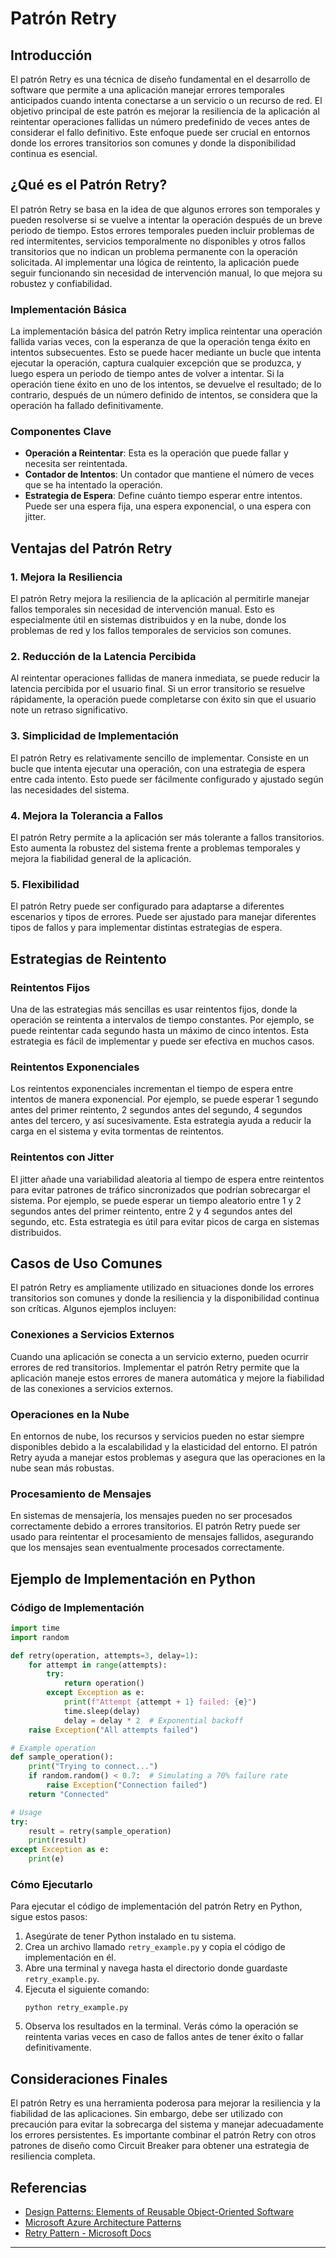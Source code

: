 
# Patrón Retry

## Introducción
El patrón Retry es una técnica de diseño fundamental en el desarrollo de software que permite a una aplicación manejar errores temporales anticipados cuando intenta conectarse a un servicio o un recurso de red. El objetivo principal de este patrón es mejorar la resiliencia de la aplicación al reintentar operaciones fallidas un número predefinido de veces antes de considerar el fallo definitivo. Este enfoque puede ser crucial en entornos donde los errores transitorios son comunes y donde la disponibilidad continua es esencial.

## ¿Qué es el Patrón Retry?
El patrón Retry se basa en la idea de que algunos errores son temporales y pueden resolverse si se vuelve a intentar la operación después de un breve periodo de tiempo. Estos errores temporales pueden incluir problemas de red intermitentes, servicios temporalmente no disponibles y otros fallos transitorios que no indican un problema permanente con la operación solicitada. Al implementar una lógica de reintento, la aplicación puede seguir funcionando sin necesidad de intervención manual, lo que mejora su robustez y confiabilidad.

### Implementación Básica
La implementación básica del patrón Retry implica reintentar una operación fallida varias veces, con la esperanza de que la operación tenga éxito en intentos subsecuentes. Esto se puede hacer mediante un bucle que intenta ejecutar la operación, captura cualquier excepción que se produzca, y luego espera un periodo de tiempo antes de volver a intentar. Si la operación tiene éxito en uno de los intentos, se devuelve el resultado; de lo contrario, después de un número definido de intentos, se considera que la operación ha fallado definitivamente.

### Componentes Clave
- **Operación a Reintentar**: Esta es la operación que puede fallar y necesita ser reintentada.
- **Contador de Intentos**: Un contador que mantiene el número de veces que se ha intentado la operación.
- **Estrategia de Espera**: Define cuánto tiempo esperar entre intentos. Puede ser una espera fija, una espera exponencial, o una espera con jitter.

## Ventajas del Patrón Retry

### 1. Mejora la Resiliencia
El patrón Retry mejora la resiliencia de la aplicación al permitirle manejar fallos temporales sin necesidad de intervención manual. Esto es especialmente útil en sistemas distribuidos y en la nube, donde los problemas de red y los fallos temporales de servicios son comunes.

### 2. Reducción de la Latencia Percibida
Al reintentar operaciones fallidas de manera inmediata, se puede reducir la latencia percibida por el usuario final. Si un error transitorio se resuelve rápidamente, la operación puede completarse con éxito sin que el usuario note un retraso significativo.

### 3. Simplicidad de Implementación
El patrón Retry es relativamente sencillo de implementar. Consiste en un bucle que intenta ejecutar una operación, con una estrategia de espera entre cada intento. Esto puede ser fácilmente configurado y ajustado según las necesidades del sistema.

### 4. Mejora la Tolerancia a Fallos
El patrón Retry permite a la aplicación ser más tolerante a fallos transitorios. Esto aumenta la robustez del sistema frente a problemas temporales y mejora la fiabilidad general de la aplicación.

### 5. Flexibilidad
El patrón Retry puede ser configurado para adaptarse a diferentes escenarios y tipos de errores. Puede ser ajustado para manejar diferentes tipos de fallos y para implementar distintas estrategias de espera.

## Estrategias de Reintento

### Reintentos Fijos
Una de las estrategias más sencillas es usar reintentos fijos, donde la operación se reintenta a intervalos de tiempo constantes. Por ejemplo, se puede reintentar cada segundo hasta un máximo de cinco intentos. Esta estrategia es fácil de implementar y puede ser efectiva en muchos casos.

### Reintentos Exponenciales
Los reintentos exponenciales incrementan el tiempo de espera entre intentos de manera exponencial. Por ejemplo, se puede esperar 1 segundo antes del primer reintento, 2 segundos antes del segundo, 4 segundos antes del tercero, y así sucesivamente. Esta estrategia ayuda a reducir la carga en el sistema y evita tormentas de reintentos.

### Reintentos con Jitter
El jitter añade una variabilidad aleatoria al tiempo de espera entre reintentos para evitar patrones de tráfico sincronizados que podrían sobrecargar el sistema. Por ejemplo, se puede esperar un tiempo aleatorio entre 1 y 2 segundos antes del primer reintento, entre 2 y 4 segundos antes del segundo, etc. Esta estrategia es útil para evitar picos de carga en sistemas distribuidos.

## Casos de Uso Comunes
El patrón Retry es ampliamente utilizado en situaciones donde los errores transitorios son comunes y donde la resiliencia y la disponibilidad continua son críticas. Algunos ejemplos incluyen:

### Conexiones a Servicios Externos
Cuando una aplicación se conecta a un servicio externo, pueden ocurrir errores de red transitorios. Implementar el patrón Retry permite que la aplicación maneje estos errores de manera automática y mejore la fiabilidad de las conexiones a servicios externos.

### Operaciones en la Nube
En entornos de nube, los recursos y servicios pueden no estar siempre disponibles debido a la escalabilidad y la elasticidad del entorno. El patrón Retry ayuda a manejar estos problemas y asegura que las operaciones en la nube sean más robustas.

### Procesamiento de Mensajes
En sistemas de mensajería, los mensajes pueden no ser procesados correctamente debido a errores transitorios. El patrón Retry puede ser usado para reintentar el procesamiento de mensajes fallidos, asegurando que los mensajes sean eventualmente procesados correctamente.

## Ejemplo de Implementación en Python

### Código de Implementación

```python
import time
import random

def retry(operation, attempts=3, delay=1):
    for attempt in range(attempts):
        try:
            return operation()
        except Exception as e:
            print(f"Attempt {attempt + 1} failed: {e}")
            time.sleep(delay)
            delay = delay * 2  # Exponential backoff
    raise Exception("All attempts failed")

# Example operation
def sample_operation():
    print("Trying to connect...")
    if random.random() < 0.7:  # Simulating a 70% failure rate
        raise Exception("Connection failed")
    return "Connected"

# Usage
try:
    result = retry(sample_operation)
    print(result)
except Exception as e:
    print(e)
```

### Cómo Ejecutarlo
Para ejecutar el código de implementación del patrón Retry en Python, sigue estos pasos:

1. Asegúrate de tener Python instalado en tu sistema.
2. Crea un archivo llamado `retry_example.py` y copia el código de implementación en él.
3. Abre una terminal y navega hasta el directorio donde guardaste `retry_example.py`.
4. Ejecuta el siguiente comando:
   ```
   python retry_example.py
   ```
5. Observa los resultados en la terminal. Verás cómo la operación se reintenta varias veces en caso de fallos antes de tener éxito o fallar definitivamente.

## Consideraciones Finales
El patrón Retry es una herramienta poderosa para mejorar la resiliencia y la fiabilidad de las aplicaciones. Sin embargo, debe ser utilizado con precaución para evitar la sobrecarga del sistema y manejar adecuadamente los errores persistentes. Es importante combinar el patrón Retry con otros patrones de diseño como Circuit Breaker para obtener una estrategia de resiliencia completa.

## Referencias

- [Design Patterns: Elements of Reusable Object-Oriented Software](https://en.wikipedia.org/wiki/Design_Patterns)
- [Microsoft Azure Architecture Patterns](https://docs.microsoft.com/en-us/azure/architecture/patterns/)
- [Retry Pattern - Microsoft Docs](https://docs.microsoft.com/en-us/azure/architecture/patterns/retry)

---


